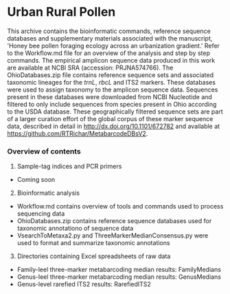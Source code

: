 # Urban Rural Pollen

This archive contains the bioinformatic commands, reference sequence databases and supplementary materials associated with the manuscript, 'Honey bee pollen foraging ecology across an urbanization gradient.' Refer to the Workflow.md file for an overview of the analysis and step by step commands. The empirical amplicon sequence data produced in this work are available at NCBI SRA (accession: PRJNA574766). The OhioDatabases.zip file contains reference sequence sets and associated taxonomic lineages for the _trnL_, _rbcL_ and ITS2 markers. These databases were used to assign taxonomy to the amplicon sequence data. Sequences present in these databases were downloaded from NCBI Nucleotide and filtered to only include sequences from species present in Ohio according to the USDA database. These geographically filtered sequence sets are part of a larger curation effort of the global corpus of these marker sequence data, described in detail in http://dx.doi.org/10.1101/672782 and available at https://github.com/RTRichar/MetabarcodeDBsV2. 

### Overview of contents
1. Sample-tag indices and PCR primers  
- Coming soon

2. Bioinformatic analysis  
- Workflow.md contains overview of tools and commands used to process sequencing data
- OhioDatabases.zip contains reference sequence databases used for taxonomic annotationo of sequence data
- VsearchToMetaxa2.py and ThreeMarkerMedianConsensus.py were used to format and summarize taxonomic annotations

3. Directories containing Excel spreadsheets of raw data  
- Family-leel three-marker metabarcoding median results: FamilyMedians
- Genus-leel three-marker metabarcoding median results: GenusMedians
- Genus-level rarefied ITS2 results: RarefiedITS2

